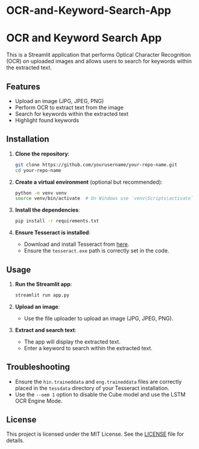 # OCR-and-Keyword-Search-App
# OCR and Keyword Search App

This is a Streamlit application that performs Optical Character Recognition (OCR) on uploaded images and allows users to search for keywords within the extracted text.

## Features

- Upload an image (JPG, JPEG, PNG)
- Perform OCR to extract text from the image
- Search for keywords within the extracted text
- Highlight found keywords

## Installation

1. **Clone the repository**:
    ```sh
    git clone https://github.com/yourusername/your-repo-name.git
    cd your-repo-name
    ```

2. **Create a virtual environment** (optional but recommended):
    ```sh
    python -m venv venv
    source venv/bin/activate  # On Windows use `venv\Scripts\activate`
    ```

3. **Install the dependencies**:
    ```sh
    pip install -r requirements.txt
    ```

4. **Ensure Tesseract is installed**:
    - Download and install Tesseract from [here](https://github.com/tesseract-ocr/tesseract).
    - Ensure the `tesseract.exe` path is correctly set in the code.

## Usage

1. **Run the Streamlit app**:
    ```sh
    streamlit run app.py
    ```

2. **Upload an image**:
    - Use the file uploader to upload an image (JPG, JPEG, PNG).

3. **Extract and search text**:
    - The app will display the extracted text.
    - Enter a keyword to search within the extracted text.

## Troubleshooting

- Ensure the `hin.traineddata` and `eng.traineddata` files are correctly placed in the `tessdata` directory of your Tesseract installation.
- Use the `--oem 1` option to disable the Cube model and use the LSTM OCR Engine Mode.

## License

This project is licensed under the MIT License. See the [LICENSE](LICENSE) file for details.
